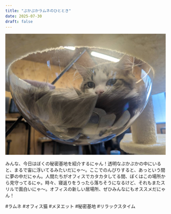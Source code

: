 ```yaml
---
title: "ぷかぷかラムネのひととき"
date: 2025-07-30
draft: false
---
```


![今日のぼく](/images/cat-2025-07-30T12-22-44.jpg)

みんな、今日はぼくの秘密基地を紹介するにゃん！透明なぷかぷかの中にいると、まるで宙に浮いてるみたいだにゃ〜。ここでのんびりすると、あっという間に夢の中だにゃん。人間たちがオフィスでカタカタしてる間、ぼくはこの場所から見守ってるにゃ。時々、寝返りをうったら落ちそうになるけど、それもまたスリルで面白いにゃ〜。オフィスの新しい居場所、ぜひみんなにもオススメだにゃん！

#ラムネ #オフィス猫 #メヌエット #秘密基地 #リラックスタイム